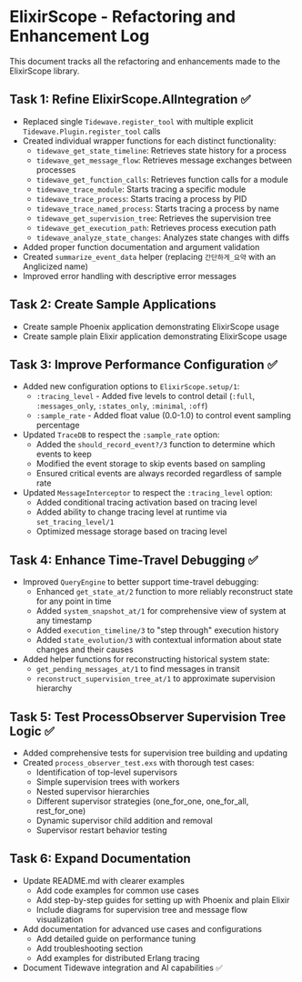 # ElixirScope - Refactoring and Enhancement Log

This document tracks all the refactoring and enhancements made to the ElixirScope library.

## Task 1: Refine ElixirScope.AIIntegration ✅

- Replaced single `Tidewave.register_tool` with multiple explicit `Tidewave.Plugin.register_tool` calls
- Created individual wrapper functions for each distinct functionality:
  - `tidewave_get_state_timeline`: Retrieves state history for a process
  - `tidewave_get_message_flow`: Retrieves message exchanges between processes
  - `tidewave_get_function_calls`: Retrieves function calls for a module
  - `tidewave_trace_module`: Starts tracing a specific module
  - `tidewave_trace_process`: Starts tracing a process by PID
  - `tidewave_trace_named_process`: Starts tracing a process by name
  - `tidewave_get_supervision_tree`: Retrieves the supervision tree
  - `tidewave_get_execution_path`: Retrieves process execution path
  - `tidewave_analyze_state_changes`: Analyzes state changes with diffs
- Added proper function documentation and argument validation
- Created `summarize_event_data` helper (replacing `간단하게_요약` with an Anglicized name)
- Improved error handling with descriptive error messages

## Task 2: Create Sample Applications

- Create sample Phoenix application demonstrating ElixirScope usage
- Create sample plain Elixir application demonstrating ElixirScope usage

## Task 3: Improve Performance Configuration ✅

- Added new configuration options to `ElixirScope.setup/1`:
  - `:tracing_level` - Added five levels to control detail (`:full`, `:messages_only`, `:states_only`, `:minimal`, `:off`)
  - `:sample_rate` - Added float value (0.0-1.0) to control event sampling percentage
- Updated `TraceDB` to respect the `:sample_rate` option:
  - Added the `should_record_event?/3` function to determine which events to keep
  - Modified the event storage to skip events based on sampling
  - Ensured critical events are always recorded regardless of sample rate
- Updated `MessageInterceptor` to respect the `:tracing_level` option:
  - Added conditional tracing activation based on tracing level
  - Added ability to change tracing level at runtime via `set_tracing_level/1`
  - Optimized message storage based on tracing level

## Task 4: Enhance Time-Travel Debugging ✅

- Improved `QueryEngine` to better support time-travel debugging:
  - Enhanced `get_state_at/2` function to more reliably reconstruct state for any point in time
  - Added `system_snapshot_at/1` for comprehensive view of system at any timestamp
  - Added `execution_timeline/3` to "step through" execution history 
  - Added `state_evolution/3` with contextual information about state changes and their causes
- Added helper functions for reconstructing historical system state:
  - `get_pending_messages_at/1` to find messages in transit
  - `reconstruct_supervision_tree_at/1` to approximate supervision hierarchy

## Task 5: Test ProcessObserver Supervision Tree Logic ✅

- Added comprehensive tests for supervision tree building and updating
- Created `process_observer_test.exs` with thorough test cases:
  - Identification of top-level supervisors
  - Simple supervision trees with workers
  - Nested supervisor hierarchies
  - Different supervisor strategies (one_for_one, one_for_all, rest_for_one)
  - Dynamic supervisor child addition and removal
  - Supervisor restart behavior testing

## Task 6: Expand Documentation

- Update README.md with clearer examples
  - Add code examples for common use cases
  - Add step-by-step guides for setting up with Phoenix and plain Elixir
  - Include diagrams for supervision tree and message flow visualization
- Add documentation for advanced use cases and configurations
  - Add detailed guide on performance tuning
  - Add troubleshooting section
  - Add examples for distributed Erlang tracing
- Document Tidewave integration and AI capabilities ✅ 